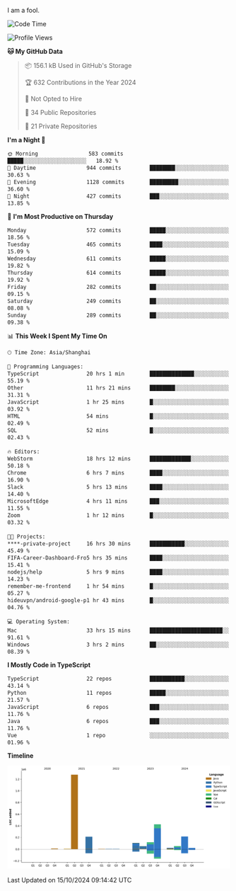 I am a fool.

<!--START_SECTION:waka-->
![Code Time](http://img.shields.io/badge/Code%20Time-1%2C931%20hrs%204%20mins-blue)

![Profile Views](http://img.shields.io/badge/Profile%20Views-0-blue)

**🐱 My GitHub Data** 

> 📦 156.1 kB Used in GitHub's Storage 
 > 
> 🏆 632 Contributions in the Year 2024
 > 
> 🚫 Not Opted to Hire
 > 
> 📜 34 Public Repositories 
 > 
> 🔑 21 Private Repositories 
 > 
**I'm a Night 🦉** 

```text
🌞 Morning                583 commits         █████░░░░░░░░░░░░░░░░░░░░   18.92 % 
🌆 Daytime                944 commits         ████████░░░░░░░░░░░░░░░░░   30.63 % 
🌃 Evening                1128 commits        █████████░░░░░░░░░░░░░░░░   36.60 % 
🌙 Night                  427 commits         ███░░░░░░░░░░░░░░░░░░░░░░   13.85 % 
```
📅 **I'm Most Productive on Thursday** 

```text
Monday                   572 commits         █████░░░░░░░░░░░░░░░░░░░░   18.56 % 
Tuesday                  465 commits         ████░░░░░░░░░░░░░░░░░░░░░   15.09 % 
Wednesday                611 commits         █████░░░░░░░░░░░░░░░░░░░░   19.82 % 
Thursday                 614 commits         █████░░░░░░░░░░░░░░░░░░░░   19.92 % 
Friday                   282 commits         ██░░░░░░░░░░░░░░░░░░░░░░░   09.15 % 
Saturday                 249 commits         ██░░░░░░░░░░░░░░░░░░░░░░░   08.08 % 
Sunday                   289 commits         ██░░░░░░░░░░░░░░░░░░░░░░░   09.38 % 
```


📊 **This Week I Spent My Time On** 

```text
🕑︎ Time Zone: Asia/Shanghai

💬 Programming Languages: 
TypeScript               20 hrs 1 min        ██████████████░░░░░░░░░░░   55.19 % 
Other                    11 hrs 21 mins      ████████░░░░░░░░░░░░░░░░░   31.31 % 
JavaScript               1 hr 25 mins        █░░░░░░░░░░░░░░░░░░░░░░░░   03.92 % 
HTML                     54 mins             █░░░░░░░░░░░░░░░░░░░░░░░░   02.49 % 
SQL                      52 mins             █░░░░░░░░░░░░░░░░░░░░░░░░   02.43 % 

🔥 Editors: 
WebStorm                 18 hrs 12 mins      █████████████░░░░░░░░░░░░   50.18 % 
Chrome                   6 hrs 7 mins        ████░░░░░░░░░░░░░░░░░░░░░   16.90 % 
Slack                    5 hrs 13 mins       ████░░░░░░░░░░░░░░░░░░░░░   14.40 % 
MicrosoftEdge            4 hrs 11 mins       ███░░░░░░░░░░░░░░░░░░░░░░   11.55 % 
Zoom                     1 hr 12 mins        █░░░░░░░░░░░░░░░░░░░░░░░░   03.32 % 

🐱‍💻 Projects: 
****-private-project     16 hrs 30 mins      ███████████░░░░░░░░░░░░░░   45.49 % 
FIFA-Career-Dashboard-Fro5 hrs 35 mins       ████░░░░░░░░░░░░░░░░░░░░░   15.41 % 
nodejs/help              5 hrs 9 mins        ████░░░░░░░░░░░░░░░░░░░░░   14.23 % 
remember-me-frontend     1 hr 54 mins        █░░░░░░░░░░░░░░░░░░░░░░░░   05.27 % 
hideuvpn/android-google-p1 hr 43 mins        █░░░░░░░░░░░░░░░░░░░░░░░░   04.76 % 

💻 Operating System: 
Mac                      33 hrs 15 mins      ███████████████████████░░   91.61 % 
Windows                  3 hrs 2 mins        ██░░░░░░░░░░░░░░░░░░░░░░░   08.39 % 
```

**I Mostly Code in TypeScript** 

```text
TypeScript               22 repos            ███████████░░░░░░░░░░░░░░   43.14 % 
Python                   11 repos            █████░░░░░░░░░░░░░░░░░░░░   21.57 % 
JavaScript               6 repos             ███░░░░░░░░░░░░░░░░░░░░░░   11.76 % 
Java                     6 repos             ███░░░░░░░░░░░░░░░░░░░░░░   11.76 % 
Vue                      1 repo              ░░░░░░░░░░░░░░░░░░░░░░░░░   01.96 % 
```



**Timeline**

![Lines of Code chart](https://raw.githubusercontent.com/VeejaLiu/VeejaLiu/master/assets/bar_graph.png)


 Last Updated on 15/10/2024 09:14:42 UTC
<!--END_SECTION:waka-->
